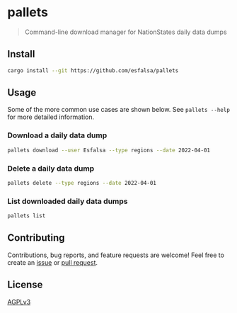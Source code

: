 # pallets
> Command-line download manager for NationStates daily data dumps

## Install

```sh
cargo install --git https://github.com/esfalsa/pallets
```

## Usage

Some of the more common use cases are shown below. See `pallets --help` for more detailed information.

### Download a daily data dump

```sh
pallets download --user Esfalsa --type regions --date 2022-04-01
```

### Delete a daily data dump

```sh
pallets delete --type regions --date 2022-04-01
```

### List downloaded daily data dumps

```sh
pallets list
```

## Contributing

Contributions, bug reports, and feature requests are welcome! Feel free to create an [issue](https://github.com/esfalsa/pallets/issues) or [pull request](https://github.com/esfalsa/pallets/pulls).

## License

[AGPLv3](./LICENSE)
